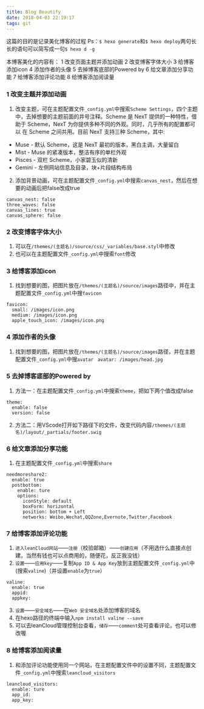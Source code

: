 ```yaml
---
title: Blog Beautify
date: 2018-04-03 22:19:17
tags: git
---
```


这篇的目的是记录美化博客的过程
<escape><!-- more --></escape>
Ps：`$ hexo generate`和`$ hexo deploy`两句长长的语句可以简写成一句`$ hexo d -g`

本博客美化的内容有：
1 改变页面主题并添加动画
2 改变博客字体大小
3 给博客添加icon
4 添加作者的头像
5 去掉博客底部的Powered by
6 给文章添加分享功能
7 给博客添加评论功能
8 给博客添加阅读量

### 1 改变主题并添加动画
1. 改变主题，可在主题配置文件`_config.yml`中搜索`Scheme Settings`，四个主题中，去掉想要的主题前面的井号注释。Scheme 是 NexT 提供的一种特性，借助于 Scheme，NexT 为你提供多种不同的外观。同时，几乎所有的配置都可以 在 Scheme 之间共用。目前 NexT 支持三种 Scheme，其中:
  * Muse - 默认 Scheme，这是 NexT 最初的版本，黑白主调，大量留白
  * Mist - Muse 的紧凑版本，整洁有序的单栏外观
  * Pisces - 双栏 Scheme，小家碧玉似的清新
  * Gemini - 左侧网站信息及目录，块+片段结构布局 

2. 添加背景动画，可在主题配置文件`_config.yml`中搜索`canvas_nest`，然后在想要的动画后把false改成true
```
canvas_nest: false
three_waves: false
canvas_lines: true
canvas_sphere: false
```

### 2 改变博客字体大小
1. 可以在`/themes/(主题名)/source/css/_variables/base.styl`中修改
2. 也可以在主题配置文件`_config.yml`中搜索`font`修改

### 3 给博客添加icon
1. 找到想要的图，把图片放在`/themes/(主题名)/source/images`路径中，并在主题配置文件`_config.yml`中搜`favicon `
```
favicon:
  small: /images/icon.png
  medium: /images/icon.png
  apple_touch_icon: /images/icon.png
```
### 4 添加作者的头像
1. 找到想要的图，把图片放在`/themes/(主题名)/source/images`路径，并在主题配置文件`_config.yml`中搜`avatar `
`avatar: /images/head.jpg`

### 5 去掉博客底部的Powered by
1. 方法一：在主题配置文件`_config.yml`中搜索`theme`，把如下两个值改成false
```
theme:
  enable: false
  version: false
```
2. 方法二：用VScode打开如下路径下的文件，改变代码内容`/themes/(主题名)/layout/_partials/footer.swig`

### 6 给文章添加分享功能
1. 在主题配置文件`_config.yml`中搜索`share`
```
needmoreshare2:
  enable: true
  postbottom:
    enable: ture
    options:
      iconStyle: default
      boxForm: horizontal
      position: bottom + Left
      networks: Weibo,Wechat,QQZone,Evernote,Twitter,Facebook
```

### 7 给博客添加评论功能
1. `进入leanCloud网站`——`注册`（校验邮箱）——`创建应用`（不用选什么直接点创建，当然有钱也可以点商用的，随便花，反正我没钱）
2. `设置`——`应用key`——复制`App ID & App Key`放到主题配置文件`_config.yml`中(搜索`valine`)（并设置`enable`为`true`）
```
valine:
  enable: true
  appid:     
  appkey:   
```
3. `设置`——`安全域名`——在`Web 安全域名`处添加博客的域名	
4. 在hexo路径的终端中输入`npm install valine --save`
5. 可以去leanCloud管理控制台查看，`储存`——`comment`处可查看评论，也可以修改喔
		
### 8 给博客添加阅读量
1. 和添加评论功能使用同一个网站，在主题配置文件中的设置不同，主题配置文件`_config.yml`中搜索`leancloud_visitors`
```
leancloud_visitors:
  enable: ture
  app_id: 
  app_key: 
```
